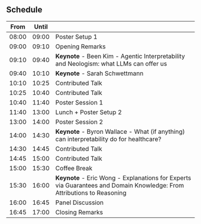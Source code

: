 ## Schedule

| From | Until   |                        |
|-------|-------|------------------------|
| 08:00 | 09:00 | Poster Setup 1         |
| 09:00 | 09:10 | Opening Remarks        |
| 09:10 | 09:40 | **Keynote** - Been Kim - Agentic Interpretability and Neologism: what LLMs can offer us       |
| 09:40 | 10:10 | **Keynote** - Sarah Schwettmann        |
| 10:10 | 10:25 | Contributed Talk     |
| 10:25 | 10:40 | Contributed Talk     |
| 10:40 | 11:40 | Poster Session 1       |
| 11:40 | 13:00 | Lunch + Poster Setup 2 |
| 13:00 | 14:00 | Poster Session 2       |
| 14:00 | 14:30 | **Keynote** - Byron Wallace - What (if anything) can interpretability do for healthcare?       |
| 14:30 | 14:45 | Contributed Talk     |
| 14:45 | 15:00 | Contributed Talk     |
| 15:00 | 15:30 | Coffee Break           |
| 15:30 | 16:00 | **Keynote** - Eric Wong - Explanations for Experts via Guarantees and Domain Knowledge: From Attributions to Reasoning      |
| 16:00 | 16:45 | Panel Discussion       |
| 16:45 | 17:00 | Closing Remarks        |
